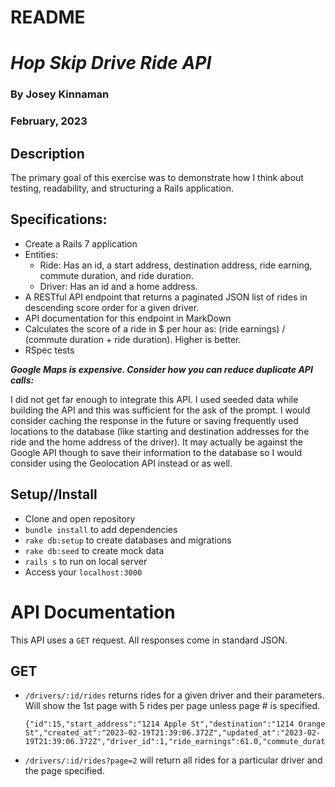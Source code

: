 # README

# _Hop Skip Drive Ride API_
### By Josey Kinnaman
### February, 2023

## Description
The primary goal of this exercise was to demonstrate how I think about testing, readability, and structuring a Rails application.

## Specifications:
- Create a Rails 7 application
- Entities:
  - Ride: Has an id, a start address, destination address, ride earning, commute duration, and ride duration.
  - Driver: Has an id and a home address.
- A RESTful API endpoint that returns a paginated JSON list of rides in descending score order for a given driver.
- API documentation for this endpoint in MarkDown
- Calculates the score of a ride in $ per hour as: (ride earnings) / (commute duration + ride duration). Higher is better.
- RSpec tests

 ***_Google Maps is expensive. Consider how you can reduce duplicate API calls_:***

  I did not get far enough to integrate this API. I used seeded data while building the API and this was sufficient for the ask of the prompt. I would consider caching the response in the future or saving frequently used locations to the database (like starting and destination addresses for the ride and the home address of the driver). It may actually be against the Google API though to save their information to the database so I would consider using the Geolocation API instead or as well.


## Setup//Install
 * Clone and open repository
  * `bundle install` to add dependencies
  * `rake db:setup` to create databases and migrations
  * `rake db:seed` to create mock data
  * `rails s` to run on local server
  * Access your `localhost:3000`

# API Documentation
This API uses a `GET` request. All responses come in standard JSON.

## GET
* `/drivers/:id/rides` returns rides for a given driver and their parameters. Will show the 1st page with 5 rides per page unless page # is specified.
  ```
  {"id":15,"start_address":"1214 Apple St","destination":"1214 Orange St","created_at":"2023-02-19T21:39:06.372Z","updated_at":"2023-02-19T21:39:06.372Z","driver_id":1,"ride_earnings":61.0,"commute_duration":789,"ride_duration":1097,"score":116.43690349946979}
  ```

* `/drivers/:id/rides?page=2` will return all rides for a particular driver and the page specified.







